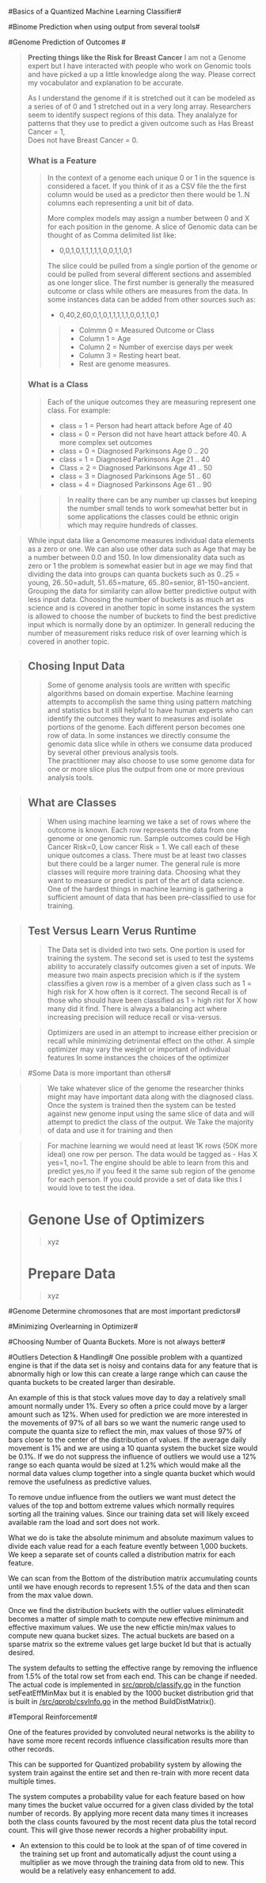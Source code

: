 #Basics of a Quantized Machine Learning Classifier#

#Binome Prediction when using output from several tools#

#Genome Prediction of Outcomes #
> **Precting things like the Risk for Breast Cancer**
> I am not a Genome expert but I have interacted with people who 
> work on Genomic tools and have picked a up a little knowledge
> along the way.  Please correct my vocabulator and explanation
> to be accurate.
> 
> As I understand the genome if it is stretched out it can be 
> modeled as a series of of 0 and 1 stretched out in a very long 
> array.  Researchers seem to identify suspect regions of this 
> data.  They analalyze for patterns that they use to 
> predict a given outcome such as Has Breast Cancer = 1,  
> Does not have Breast Cancer = 0.  
>   
>### What is a Feature ###
>> In the context of a genome each unique 0 or 1 in 
>> the squence is considered a facet.   If you think of
>> it as a CSV file the the first column would be used
>> as a predictor then there would be 1..N columns 
>> each representing a unit bit of data.
>>      
>> More complex models may assign a number between 0 and
>> X for each position in the genome.  A slice of Genomic 
>> data can be thought of as Comma delimited list like:
>> * 0,0,1,0,1,1,1,1,1,0,0,1,1,0,1
>>      
>> The slice could be pulled from a single portion of
>> the genome or could be pulled from several different
>> sections and assembled as one longer slice.   The first
>> number is generally the measured outcome or class while
>> others are measures from the data.  In some instances
>> data can be added from other sources such as: 
>>     
>> * 0,40,2,60,0,1,0,1,1,1,1,1,0,0,1,1,0,1
>>       
>>>*  Colmmn 0 = Measured Outcome or Class
>>>*  Column 1 = Age
>>>*  Column 2 = Number of exercise days per week
>>>*  Column 3 = Resting heart beat. 
>>>*  Rest are genome measures.         
>     
>### What is a Class ###
>> Each of the unique outcomes they are measuring
>> represent one class.   For example:
>> * class = 1 = Person had heart attack before Age of 40
>> * class = 0 = Person did not have heart attack before 40.
>> A more complex set outcomes
>> * class = 0 = Diagnosed Parkinsons Age 0 .. 20
>> * class = 1 = Diagnosed Parkinsons Age 21 .. 40
>> * Class = 2 = Diagnosed Parkinsons Age 41 .. 50
>> * class = 3 = Diagnosed Parkinsons Age 51 .. 60
>> * class = 4 = Diagnosed Parkinsons Age 61 .. 90        

>>> In reality there can be any number up classes but
>>> keeping the number small tends to work somewhat better
>>> but in some applications the classes could be ethnic 
>>> origin which may require hundreds of classes. 
  
>While input data like a Genomome measures individual 
>data elements as a zero or one.  We can also use other
>data such as Age that may be a number between 0.0 and
>150.  In low dimensionality data such as zero or 1 
>the problem is somewhat easier but in age we may find
>that dividing the data into groups can quanta buckets
>such as 0..25 = young,  26..50=adult,  51..65=mature,
>65..80=senior,  81-150=ancient. Grouping the data 
>for similarity can allow better predictive output 
>with less input data.  Choosing the number of buckets
>is as much art as science and is covered in another topic
>in some instances the system is allowed to choose the
>number of buckets to find the best predictive input
>which is normally done by an optimizer.  In generall
>reducing the number of measurement risks reduce risk
>of over learning which is covered in another topic. 
  
>## Chosing Input Data ##
>>Some of genome analysis tools are written with specific
    algorithms based on domain expertise.  Machine learning
    attempts to accomplish the same thing using pattern 
    matching and statistics but it still helpful to have human
    experts who can identify the outcomes they want to measures
    and isolate portions of the genome.   Each different person
    becomes one row of data.   In some instances we directly
    consume the genomic data slice while in others we consume
    data produced by several other previous analysis tools.  
    The practitioner may also choose to use some genome data
    for one or more slice plus the output from one or more
    previous analysis tools.   

>## What are Classes ##
>>  When using machine learning we take a set of rows where 
    the outcome is known.  Each row represents the data from
    one genome or one genomic run.   Sample outcomes could be
    High Cancer Risk=0, Low cancer Risk = 1.    We call each 
    of these unique outcomes a class.  There must be at least 
    two classes but there could be a larger numer.  The general 
    rule is more classes will require more training data. 
    Choosing what they want to measure or predict is part
    of the art of data science. One of the hardest things in 
    machine learning is gathering a sufficient amount of 
    data that has been pre-classified to use for training. 
  
>## Test Versus Learn Verus Runtime ##
>> The Data set is divided into two sets.  One portion is 
   used for training the system.  The second set is used to 
   test the systems ability to accurately classify outcomes
   given a set of inputs.   We measure two main aspects 
   precision which is if the system classifies a given row
   is a member of a given class such as 1 = high risk for 
   X how often is it correct.    The second
   Recall is of those who should have been classified as
   1 = high rist for X how many did it find.    There is 
   always a balancing act where increasing precision will
   reduce recall or visa-versus.  
    
>> Optimizers are used in an attempt to increase either 
    precision or recall while minimizing detrimental 
    effect on the other.  A simple optimizer may vary
    the weight or important of individual features 
    In some instances the choices 
    of the optimizer 
  
>#Some Data is more important than others# 
  
>> We take whatever slice of the genome the researcher thinks
  might may have important data along with the diagnosed 
  class.  Once the system is trained then the system can 
  be tested against new genome input using the same slice
  of data and will attempt to predict the class of the 
  output.   We Take the majority of data and use it for 
  training and then 

>>For machine learning we would need at least 1K rows (50K more ideal) one row per person.  The data would be tagged as - Has X yes=1, no=1.   The engine should be able to learn from this and predict yes,no if you feed it the same sub region of the genome for each person.   If you could provide a set of data like this I would love to test the idea. 
  
># Genone Use of Optimizers #
>>xyz 
># Prepare Data #
>>xyz


#Genome Determine chromosones that are most important predictors#

#Minimizing Overlearning in Optimizer#

#Choosing Number of Quanta Buckets.  More is not always better#


#Outliers Detection & Handling#
One possible problem with a quantized engine is that if the 
data set is noisy and contains data for any feature that is 
abnormally high or low this can create a large range which can
cause the quanta buckets to be created larger than desirable.

An example of this is that stock values move day to day a 
relatively small amount normally under 1%. Every so often
a price could move by a larger amount such as 12%.   When 
used for prediction we are more interested in the movements 
of 97% of all bars so we want the numeric range used to compute 
the quanta size to reflect the min, max values of those 97%
of bars closer to the center of the distribution of values.
If the average daily movement is 1% and we are using a 10 
quanta system the bucket size would be 0.1%.  If we do not
suppress the influence of outliers we would use a 12% range
so each quanta would be sized at 1.2% which would make all 
the normal data values clump together into a single quanta 
bucket which would remove the usefulness as predictive values. 

To remove undue influence from the outliers we want must 
detect the values of the top and bottom extreme values which 
normally requires sorting all the training values.  Since our
training data set will likely exceed available ram the load 
and sort does not work.  

What we do is take the absolute
minimum and absolute maximum values to divide each value read
for a each feature evently between 1,000 buckets.  We keep 
a separate set of counts called a distribution matrix for 
each feature.  

We can scan from the Bottom of the distribution matrix
accumulating counts until we have enough records to represent 1.5% 
of the data and then scan from the max value down. 

Once we find the distribution buckets with the outlier values
eliminatedit becomes a matter of simple math
to compute new effective minimum and effective maximum values.
We use the new effictie min/max values to compute new quana 
bucket sizes.  The actual buckets are based on a sparse matrix 
so the extreme values get large bucket Id
but that is actually desired.

The system defaults to setting the effective range by removing the
influence from 1.5% of the total row set from each end.  This can be 
change if needed.  The actual code is implemented in 
[src/qprob/classify.go](src/qprob/classify.go) in the function 
setFeatEffMinMax but it is enabled by the 1000 bucket distribution
grid that is built in [/src/qprob/csvInfo.go](/src/qprob/csvInfo.go)
in the method BuildDistMatrix().


#Temporal Reinforcement#

  One of the features provided by convoluted neural networks is the 
  ability to have some more recent records influence classification 
  results more than other records.   
  
  This can be supported for 
  Quantized probability system by allowing the system train against
  the entire set and then re-train with more recent data multiple times.
  
  The system computes a probability value for each feature based on how
  many times the bucket value occurred for a given class divided by the 
  total number of records.  By applying more recent data many times 
  it increases both the class counts favoured by the most recent data 
  plus the total record count.  This will give those newer records a higher 
  probability input.   

   * An extension to this could be to look at the span of
     of time covered in the training set up front and automatically adjust
     the count using a multiplier as we move through the training data
     from old to new.  This would be a relatively easy
     enhancement to add. 

     
     